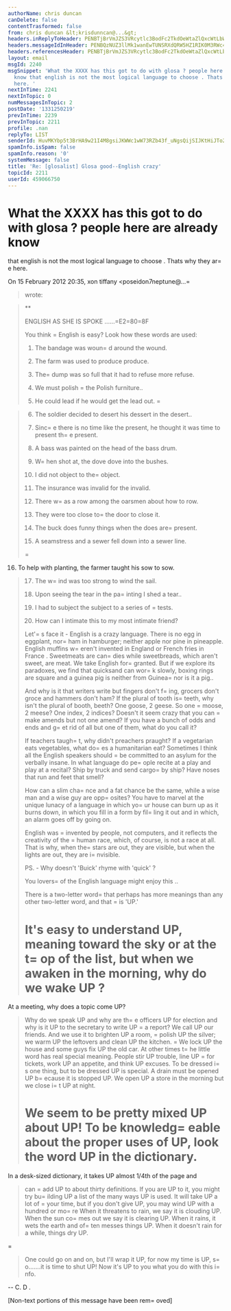 ```yaml
---
authorName: chris duncan
canDelete: false
contentTrasformed: false
from: chris duncan &lt;krisdunncan@...&gt;
headers.inReplyToHeader: PENBTjBrVmJZS3VRcytlc3BodFc2TkdOeWtaZlQxcWtLbWRpMmFQPUxpYTBjelliLWgrUUBtYWlsLmdtYWlsLmNvbT4=
headers.messageIdInHeader: PENBQzNUZ3llMk1wanEwTUNSRXdQRW5HZ1RIK0M3RWc4ZkxUZVRwMEtCalpGNnlQMS1kd0BtYWlsLmdtYWlsLmNvbT4=
headers.referencesHeader: PENBTjBrVmJZS3VRcytlc3BodFc2TkdOeWtaZlQxcWtLbWRpMmFQPUxpYTBjelliLWgrUUBtYWlsLmdtYWlsLmNvbT4=
layout: email
msgId: 2240
msgSnippet: 'What the XXXX has this got to do with glosa ? people here are already
  know that english is not the most logical language to choose . Thats why they are
  here. '
nextInTime: 2241
nextInTopic: 0
numMessagesInTopic: 2
postDate: '1331250219'
prevInTime: 2239
prevInTopic: 2211
profile: .nan
replyTo: LIST
senderId: HuvMKYbp5t3BrHA9w21I4M8gsiJKWWc1wW73RZb43f_uNgsQijSIJKtHiJTo21VmbucR2qsXiBTjzFtaC-5ED3IqelLLtAz-8SYN
spamInfo.isSpam: false
spamInfo.reason: '0'
systemMessage: false
title: 'Re: [glosalist] Glosa good--English crazy'
topicId: 2211
userId: 459066750
---
```


What the XXXX has this got to do with glosa ? people here are already know
=
that english is not the most logical language to choose . Thats why they
ar=
e here.

On 15 February 2012 20:35, xon tiffany <poseidon7neptune@...=
> wrote:

> **
>
>
> ENGLISH AS SHE IS SPOKE ......=E2=80=8F
>
> You think =
English is easy? Look how these words are used:
>
> 1) The bandage was woun=
d around the wound.
>
> 2) The farm was used to produce produce.
>
> 3) The=
 dump was so full that it had to refuse more refuse.
>
> 4) We must polish =
the Polish furniture..
>
> 5) He could lead if he would get the lead out.
>=

> 6) The soldier decided to desert his dessert in the desert..
>
> 7) Sinc=
e there is no time like the present, he thought it was time to
> present th=
e present.
>
> 8) A bass was painted on the head of the bass drum.
>
> 9) W=
hen shot at, the dove dove into the bushes.
>
> 10) I did not object to the=
 object.
>
> 11) The insurance was invalid for the invalid.
>
> 12) There w=
as a row among the oarsmen about how to row.
>
> 13) They were too close to=
 the door to close it.
>
> 14) The buck does funny things when the does are=
 present.
>
> 15) A seamstress and a sewer fell down into a sewer line.
>
>=
 16) To help with planting, the farmer taught his sow to sow.
>
> 17) The w=
ind was too strong to wind the sail.
>
> 18) Upon seeing the tear in the pa=
inting I shed a tear..
>
> 19) I had to subject the subject to a series of =
tests.
>
> 20) How can I intimate this to my most intimate friend?
>
> Let'=
s face it - English is a crazy language. There is no egg in
> eggplant, nor=
 ham in hamburger; neither apple nor pine in pineapple.
> English muffins w=
eren't invented in England or French fries in France
> . Sweetmeats are can=
dies while sweetbreads, which aren't sweet, are
> meat. We take English for=
 granted. But if we explore its paradoxes, we
> find that quicksand can wor=
k slowly, boxing rings are square and a
> guinea pig is neither from Guinea=
 nor is it a pig..
>
> And why is it that writers write but fingers don't f=
ing, grocers don't
> groce and hammers don't ham? If the plural of tooth is=
 teeth, why
> isn't the plural of booth, beeth? One goose, 2 geese. So one =
moose, 2
> meese? One index, 2 indices? Doesn't it seem crazy that you can =
make
> amends but not one amend? If you have a bunch of odds and ends and g=
et
> rid of all but one of them, what do you call it?
>
> If teachers taugh=
t, why didn't preachers praught? If a vegetarian eats
> vegetables, what do=
es a humanitarian eat? Sometimes I think all the
> English speakers should =
be committed to an asylum for the verbally
> insane. In what language do pe=
ople recite at a play and play at a
> recital? Ship by truck and send cargo=
 by ship? Have noses that run and
> feet that smell?
>
> How can a slim cha=
nce and a fat chance be the same, while a wise man
> and a wise guy are opp=
osites? You have to marvel at the unique lunacy
> of a language in which yo=
ur house can burn up as it burns down, in
> which you fill in a form by fil=
ling it out and in which, an alarm goes
> off by going on.
>
> English was =
invented by people, not computers, and it reflects the
> creativity of the =
human race, which, of course, is not a race at all.
> That is why, when the=
 stars are out, they are visible, but when the
> lights are out, they are i=
nvisible.
>
> PS. - Why doesn't 'Buick' rhyme with 'quick' ?
>
> You lovers=
 of the English language might enjoy this ..
>
> There is a two-letter word=
 that perhaps has more meanings than any
> other two-letter word, and that =
is 'UP.'
>
> It's easy to understand UP, meaning toward the sky or at the t=
op of
> the list, but when we awaken in the morning, why do we wake UP ?
> =
At a meeting, why does a topic come UP?
> Why do we speak UP and why are th=
e officers UP for election and why is
> it UP to the secretary to write UP =
a report?
> We call UP our friends.
> And we use it to brighten UP a room, =
polish UP the silver; we warm UP
> the leftovers and clean UP the kitchen.
=
> We lock UP the house and some guys fix UP the old car.
> At other times t=
he little word has real special meaning.
> People stir UP trouble, line UP =
for tickets, work UP an appetite, and
> think UP excuses.
> To be dressed i=
s one thing, but to be dressed UP is special.
> A drain must be opened UP b=
ecause it is stopped UP.
> We open UP a store in the morning but we close i=
t UP at night.
>
> We seem to be pretty mixed UP about UP!
> To be knowledg=
eable about the proper uses of UP, look the word UP in
> the dictionary.
> =
In a desk-sized dictionary, it takes UP almost 1/4th of the page and
> can =
add UP to about thirty definitions.
> If you are UP to it, you might try bu=
ilding UP a list of the many ways
> UP is used.
> It will take UP a lot of =
your time, but if you don't give UP, you may
> wind UP with a hundred or mo=
re
> When it threatens to rain, we say it is clouding UP.
> When the sun co=
mes out we say it is clearing UP.
> When it rains, it wets the earth and of=
ten messes things UP.
> When it doesn't rain for a while, things dry UP.
>
=
> One could go on and on, but I'll wrap it UP,
> for now my time is UP,
> s=
o.......it is time to shut UP!
> Now it's UP to you what you do with this i=
nfo.
>  
>



-- 
C. D .


[Non-text portions of this message have been rem=
oved]


